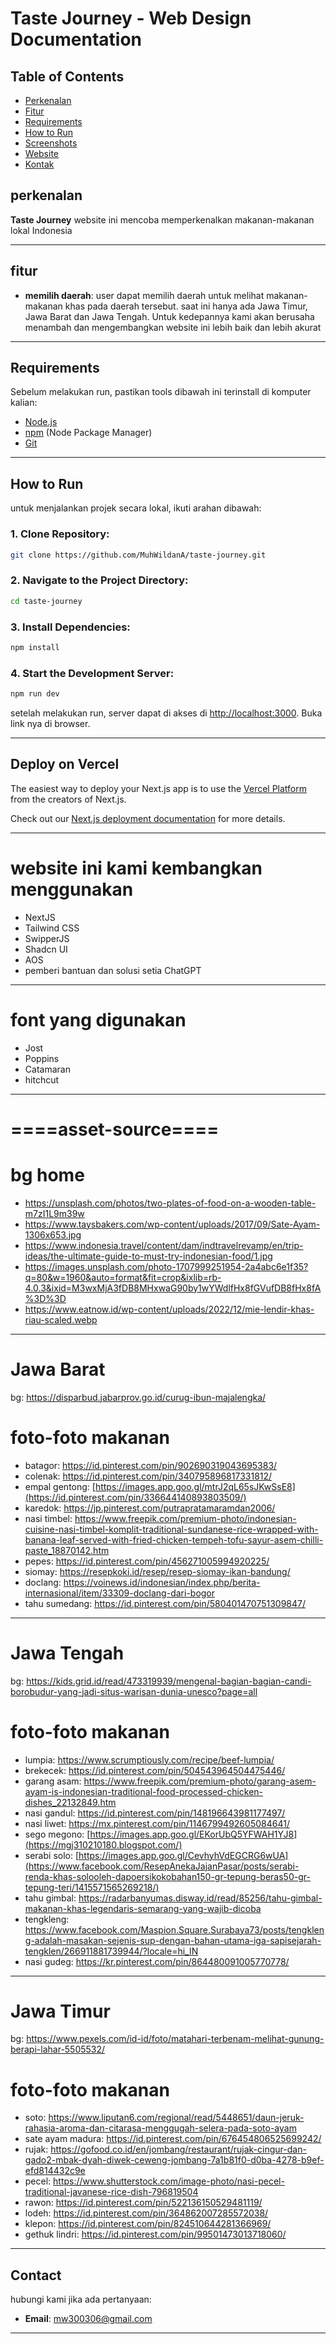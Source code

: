 # **Taste Journey - Web Design Documentation**

## **Table of Contents**
- [Perkenalan](#perkenalan)
- [Fitur](#fitur)
- [Requirements](#requirements)
- [How to Run](#how-to-run)
- [Screenshots](#screenshots)
- [Website](#website)
- [Kontak](#kontak)

## **perkenalan**
**Taste Journey** 
website ini mencoba memperkenalkan makanan-makanan lokal Indonesia

---

## **fitur**
- **memilih daerah**: user dapat memilih daerah untuk melihat makanan-makanan khas pada daerah tersebut.
  saat ini hanya ada Jawa Timur, Jawa Barat dan Jawa Tengah. Untuk kedepannya kami akan berusaha menambah dan mengembangkan website ini lebih baik dan lebih akurat

---

## **Requirements**
Sebelum melakukan run, pastikan tools dibawah ini terinstall di komputer kalian:
- [Node.js](https://nodejs.org/)
- [npm](https://www.npmjs.com/) (Node Package Manager)
- [Git](https://git-scm.com/)

---

## **How to Run**
untuk menjalankan projek secara lokal, ikuti arahan dibawah:

### 1. Clone Repository:
```bash
git clone https://github.com/MuhWildanA/taste-journey.git
```

### 2. Navigate to the Project Directory:
```bash
cd taste-journey
```

### 3. Install Dependencies:
```bash
npm install
```

### 4. Start the Development Server:
```bash
npm run dev
```
setelah melakukan run, server dapat di akses di [http://localhost:3000](http://localhost:3000). Buka link nya di browser.

---

## Deploy on Vercel

The easiest way to deploy your Next.js app is to use the [Vercel Platform](https://vercel.com/new?utm_medium=default-template&filter=next.js&utm_source=create-next-app&utm_campaign=create-next-app-readme) from the creators of Next.js.

Check out our [Next.js deployment documentation](https://nextjs.org/docs/deployment) for more details.

---

# website ini kami kembangkan menggunakan 
  - NextJS 
  - Tailwind CSS 
  - SwipperJS 
  - Shadcn UI
  - AOS
  - pemberi bantuan dan solusi setia ChatGPT

  ---

# font yang digunakan
  - Jost
  - Poppins
  - Catamaran
  - hitchcut

  ---

# ====asset-source====
# bg home 
  - https://unsplash.com/photos/two-plates-of-food-on-a-wooden-table-m7zI1L9m39w
  - https://www.taysbakers.com/wp-content/uploads/2017/09/Sate-Ayam-1306x653.jpg
  - https://www.indonesia.travel/content/dam/indtravelrevamp/en/trip-ideas/the-ultimate-guide-to-must-try-indonesian-food/1.jpg
  - https://images.unsplash.com/photo-1707999251954-2a4abc6e1f35?q=80&w=1960&auto=format&fit=crop&ixlib=rb-4.0.3&ixid=M3wxMjA3fDB8MHxwaG90by1wYWdlfHx8fGVufDB8fHx8fA%3D%3D
  - https://www.eatnow.id/wp-content/uploads/2022/12/mie-lendir-khas-riau-scaled.webp

  ---

# Jawa Barat 
  bg: https://disparbud.jabarprov.go.id/curug-ibun-majalengka/
# foto-foto makanan 
 - batagor: https://id.pinterest.com/pin/902690319043695383/
 - colenak: https://id.pinterest.com/pin/340795896817331812/
 - empal gentong: [https://images.app.goo.gl/mtrJ2qL65sJKwSsE8](https://id.pinterest.com/pin/336644140893803509/)
 - karedok: https://jp.pinterest.com/putrapratamaramdan2006/
 - nasi timbel: https://www.freepik.com/premium-photo/indonesian-cuisine-nasi-timbel-komplit-traditional-sundanese-rice-wrapped-with-banana-leaf-served-with-fried-chicken-tempeh-tofu-sayur-asem-chilli-paste_18870142.htm
 - pepes: https://id.pinterest.com/pin/456271005994920225/
 - siomay: https://resepkoki.id/resep/resep-siomay-ikan-bandung/
 - doclang: https://voinews.id/indonesian/index.php/berita-internasional/item/33309-doclang-dari-bogor
 - tahu sumedang: https://id.pinterest.com/pin/580401470751309847/

 ---
  
# Jawa Tengah
 bg: https://kids.grid.id/read/473319939/mengenal-bagian-bagian-candi-borobudur-yang-jadi-situs-warisan-dunia-unesco?page=all
# foto-foto makanan
- lumpia: https://www.scrumptiously.com/recipe/beef-lumpia/
- brekecek: https://id.pinterest.com/pin/504543964504475446/
- garang asam: https://www.freepik.com/premium-photo/garang-asem-ayam-is-indonesian-traditional-food-processed-chicken-dishes_22132849.htm
- nasi gandul: https://id.pinterest.com/pin/148196643981177497/
- nasi liwet: https://mx.pinterest.com/pin/1146799492605084641/
- sego megono: [https://images.app.goo.gl/EKorUbQ5YFWAH1YJ8](https://mgj310210180.blogspot.com/)
- serabi solo: [https://images.app.goo.gl/CevhyhVdEGCRG6wUA](https://www.facebook.com/ResepAnekaJajanPasar/posts/serabi-renda-khas-solooleh-dapoersikokobahan150-gr-tepung-beras50-gr-tepung-teri/1415571565269218/)
- tahu gimbal: https://radarbanyumas.disway.id/read/85256/tahu-gimbal-makanan-khas-legendaris-semarang-yang-wajib-dicoba
- tengkleng: https://www.facebook.com/Maspion.Square.Surabaya73/posts/tengkleng-adalah-masakan-sejenis-sup-dengan-bahan-utama-iga-sapisejarah-tengklen/266911881739944/?locale=hi_IN
- nasi gudeg: https://kr.pinterest.com/pin/864480091005770778/

---
 
 # Jawa Timur
  bg: https://www.pexels.com/id-id/foto/matahari-terbenam-melihat-gunung-berapi-lahar-5505532/
  # foto-foto makanan 
  - soto: https://www.liputan6.com/regional/read/5448651/daun-jeruk-rahasia-aroma-dan-citarasa-menggugah-selera-pada-soto-ayam
  - sate ayam madura: https://id.pinterest.com/pin/676454806525699242/
  - rujak: https://gofood.co.id/en/jombang/restaurant/rujak-cingur-dan-gado2-mbak-dyah-diwek-ceweng-jombang-7a1b81f0-d0ba-4278-b9ef-efd814432c9e
  - pecel: https://www.shutterstock.com/image-photo/nasi-pecel-traditional-javanese-rice-dish-796819504
  - rawon: https://id.pinterest.com/pin/522136150529481119/
  - lodeh: https://id.pinterest.com/pin/364862007285572038/
  - klepon: https://id.pinterest.com/pin/824510644281366969/
  - gethuk lindri: https://id.pinterest.com/pin/99501473013718060/

  ---

  ## **Contact**
hubungi kami jika ada pertanyaan:

- **Email**: mw300306@gmail.com

---
